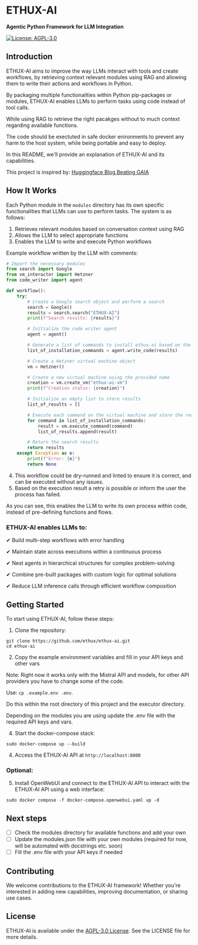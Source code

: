# ETHUX-AI

**Agentic Python Framework for LLM Integration**

[![License: AGPL-3.0](https://img.shields.io/badge/License-AGPL--3.0-blue.svg)](https://www.gnu.org/licenses/agpl-3.0)

## Introduction

ETHUX-AI aims to improve the way LLMs interact with tools and create workflows, by retrieving context relevant modules using RAG and allowing them to write their actions and workflows in Python.

By packaging multiple functionalities within Python pip-packages or modules, ETHUX-AI enables LLMs to perform tasks using code instead of tool calls.

While using RAG to retrieve the right pacakges without to much context regarding available functions.

The code should be exectuted in safe docker enironments to prevent any harm to the host system, while being portable and easy to deploy.

In this README, we'll provide an explanation of ETHUX-AI and its capabilities.

This project is inspired by: [Huggingface Blog Beating GAIA](https://huggingface.co/blog/beating-gaia)


## How It Works

Each Python module in the `modules` directory has its own specific functionalities that LLMs can use to perform tasks. The system is as follows:

1. Retrieves relevant modules based on conversation context using RAG
2. Allows the LLM to select appropriate functions
3. Enables the LLM to write and execute Python workflows

Example workflow written by the LLM with comments:

```python
# Import the necessary modules
from search import Google
from vm_interactor import Hetzner
from code_writer import agent

def workflow():
    try:
        # Create a Google search object and perform a search
        search = Google()
        results = search.search("ETHUX-AI")
        print(f"Search results: {results}")

        # Initialize the code writer agent
        agent = agent()

        # Generate a list of commands to install ethux-ai based on the search results
        list_of_installation_commands = agent.write_code(results)

        # Create a Hetzner virtual machine object
        vm = Hetzner()

        # Create a new virtual machine using the provided name
        creation = vm.create_vm("ethux-ai-vm")
        print(f"Creation status: {creation}")

        # Initialize an empty list to store results
        list_of_results = []

        # Execute each command on the virtual machine and store the results
        for command in list_of_installation_commands:
            result = vm.execute_command(command)
            list_of_results.append(result)

        # Return the search results
        return results
    except Exception as e:
        print(f"Error: {e}")
        return None
```

4. This workflow could be dry-runned and linted to ensure it is correct, and can be executed without any issues.
5. Based on the execution result a retry is possible or inform the user the process has failed.

As you can see, this enables the LLM to write its own process within code, instead of pre-defining functions and flows.

### ETHUX-AI enables LLMs to:

✔ Build multi-step workflows with error handling

✔ Maintain state across executions within a continuous process

✔ Nest agents in hierarchical structures for complex problem-solving

✔ Combine pre-built packages with custom logic for optimal solutions

✔ Reduce LLM inference calls through efficient workflow composition

## Getting Started

To start using ETHUX-AI, follow these steps:

1. Clone the repository:
```
git clone https://github.com/ethux/ethux-ai.git
cd ethux-ai
```

2. Copy the example environment variables and fill in your API keys and other vars

Note: Right now it works only with the Mistral API and models, for other API providers you have to change some of the code.
  
   Use: `cp .example.env .env`.

   Do this within the root directory of this project and the executor directory.

   Depending on the modules you are using update the .env file with the required API keys and vars.


4. Start the docker-compose stack:
```
sudo docker-compose up --build
```

4. Access the ETHUX-AI API at `http://localhost:8000`

### Optional:

5. Install OpenWebUI and connect to the ETHUX-AI API to interact with the ETHUX-AI API using a web interface:

```
sudo docker compose -f docker-compose.openwebui.yaml up -d
```

## Next steps

- [ ] Check the modules directory for available functions and add your own
- [ ] Update the modules.json file with your own modules (required for now, will be automated with docstrings etc. soon)
- [ ] Fill the .env file with your API keys if needed

## Contributing

We welcome contributions to the ETHUX-AI framework! Whether you're interested in adding new capabilities, improving documentation, or sharing use cases.

## License

ETHUX-AI is available under the [AGPL-3.0 License](LICENSE). See the LICENSE file for more details.
